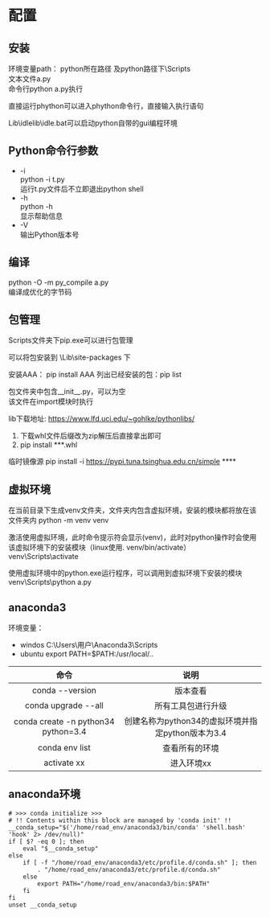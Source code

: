 # 配置

## 安装

环境变量path：  python所在路径 及python路径下\Scripts  
文本文件a.py  
命令行python a.py执行  

直接运行phython可以进入phython命令行，直接输入执行语句  

Lib\idlelib\idle.bat可以启动python自带的gui编程环境

## Python命令行参数  

+ -i  
 python  -i  t.py  
 运行t.py文件后不立即退出python shell
+ -h  
 python  -h  
 显示帮助信息
+ -V  
 输出Python版本号

## 编译

python -O -m py_compile a.py  
编译成优化的字节码

## 包管理

Scripts文件夹下pip.exe可以进行包管理
  
可以将包安装到  \Lib\site-packages 下  

安装AAA： pip install AAA
 列出已经安装的包：pip list

包文件夹中包含__init__.py，可以为空  
该文件在import模块时执行

lib下载地址:
https://www.lfd.uci.edu/~gohlke/pythonlibs/

1. 下载whl文件后缀改为zip解压后直接拿出即可
2. pip install ***.whl

临时镜像源
pip install  -i  https://pypi.tuna.tsinghua.edu.cn/simple   ****

## 虚拟环境

在当前目录下生成venv文件夹，文件夹内包含虚拟环境，安装的模块都将放在该文件夹内
python -m venv venv  

激活使用虚拟环境，此时命令提示符会显示(venv)，此时对python操作时会使用该虚拟环境下的安装模块（linux使用. venv/bin/activate）  
venv\Scripts\activate  

使用虚拟环境中的python.exe运行程序，可以调用到虚拟环境下安装的模块  
venv\Scripts\python  a.py  

## anaconda3

环境变量：  

+ windos
  C:\Users\用户\Anaconda3\Scripts
+ ubuntu
  export PATH=$PATH:/usr/local/..

| 命令                                  |  说明                                           |
| :-:                                   |  :-:                                           |  
|conda --version                        |  版本查看                                       |
|conda upgrade --all                    |  所有工具包进行升级                               |
|conda  create -n python34  python=3.4  |  创建名称为python34的虚拟环境并指定python版本为3.4 |
|conda env list                         |  查看所有的环境                                   |
|activate xx                            |  进入环境xx                                      |

## anaconda环境

```
# >>> conda initialize >>>
# !! Contents within this block are managed by 'conda init' !!
__conda_setup="$('/home/road_env/anaconda3/bin/conda' 'shell.bash' 'hook' 2> /dev/null)"
if [ $? -eq 0 ]; then
    eval "$__conda_setup"
else
    if [ -f "/home/road_env/anaconda3/etc/profile.d/conda.sh" ]; then
        . "/home/road_env/anaconda3/etc/profile.d/conda.sh"
    else
        export PATH="/home/road_env/anaconda3/bin:$PATH"
    fi
fi
unset __conda_setup
```
